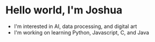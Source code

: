 # Hello world, I'm Joshua

- I'm interested in AI, data processing, and digital art
- I'm working on learning Python, Javascript, C, and Java

